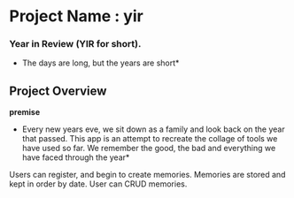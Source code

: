 # Project Name : yir

### Year in Review (YIR for short). 

* The days are long, but the years are short* 

## Project Overview

**premise**
* Every new years eve, we sit down as a family and look back on the year that passed. This app is an attempt to recreate the collage of tools we have used so far. We remember the good, the bad and everything we have faced through the year*

Users can register, and begin to create memories. Memories are stored and kept in order by date. User can CRUD memories. 

